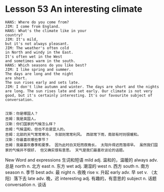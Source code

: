 # Lesson 53 An interesting climate

```
HANS: Where do you come from?
JIM: I come from England.
HANS: What's the climate like in your
country?
JIM: It's mild,
but it's not always pleasant.
JIM: The weather's often cold
in North and windy in the East.
It's often wet in the West
and sometimes warm in the south.
HANS: Which seasons do you like best?
JIM: I like spring and summer.
The days are long and the night
are short.
The sun rises early and sets late.
JIM: I don't like autumn and winter. The days are short and the nights are long. The sun rises late and set early. Our climate is not very good, but it's certainly interesting. It's our favourite subject of conversation.


汉斯：你是哪国人？
吉姆：我是英国人。
汉斯：你们国家的气候怎么样？
吉姆：气候温和，但也不总是宜人的。
吉姆：北部的天气常常寒冷， 东部则常常利风。 西部常下雨，南部有时则很暖和。
汉斯：你最喜欢哪些季节？
吉姆：我最喜欢春季和夏季。 因为此时白天短而夜晚长， 太阳升得迟而落得早。 虽然我们国家的气候并不很好， 但又确实很有意思。 天气是我们最喜欢谈论的话题。
```

New Word and expressions 生词和短语
mild
adj. 温和的，温暖的
always
adv. 总是
north
n. 北方
east
n. 东方
wet
adj. 潮湿的
west
n. 西方
south
n. 南方
season
n. 季节
best
adv. 最
night
n. 夜晚
rise
v. 升起
early
adv. 早
set
v. （太阳）落下去
late
adv. 晚，迟
interesting
adj. 有趣的，有意思的
subject
n. 话题
conversation
n. 谈话